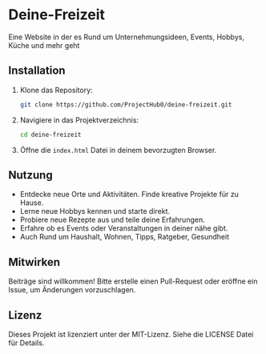 # Deine-Freizeit
Eine Website in der es Rund um Unternehmungsideen, Events, Hobbys, Küche und mehr geht




## Installation

1. Klone das Repository:
    ```bash
    git clone https://github.com/ProjectHub0/deine-freizeit.git
    ```
2. Navigiere in das Projektverzeichnis:
    ```bash
    cd deine-freizeit
    ```
3. Öffne die `index.html` Datei in deinem bevorzugten Browser.

## Nutzung

- Entdecke neue Orte und Aktivitäten. Finde kreative Projekte für zu Hause.
- Lerne neue Hobbys kennen und starte direkt.
- Probiere neue Rezepte aus und teile deine Erfahrungen.
- Erfahre ob es Events oder Veranstaltungen in deiner nähe gibt.
- Auch Rund um Haushalt, Wohnen, Tipps, Ratgeber, Gesundheit 

## Mitwirken

Beiträge sind willkommen! Bitte erstelle einen Pull-Request oder eröffne ein Issue, um Änderungen vorzuschlagen.

## Lizenz

Dieses Projekt ist lizenziert unter der MIT-Lizenz. Siehe die LICENSE Datei für Details.
